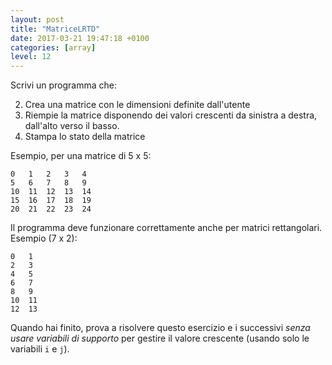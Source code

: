 ```yaml
---
layout: post
title: "MatriceLRTD"
date: 2017-03-21 19:47:18 +0100
categories: [array]
level: 12
---
```


Scrivi un programma che:

2. Crea una matrice con le dimensioni definite dall'utente 
3. Riempie la matrice disponendo dei valori crescenti da sinistra a destra, dall'alto verso il basso.
4. Stampa lo stato della matrice

Esempio, per una matrice di 5 x 5:

~~~text
0	1	2	3	4	
5	6	7	8	9	
10	11	12	13	14	
15	16	17	18	19	
20	21	22	23	24	
~~~

Il programma deve funzionare correttamente anche per matrici rettangolari. Esempio (7 x 2):

~~~text
0	1	
2	3	
4	5	
6	7	
8	9	
10	11	
12	13	
~~~

Quando hai finito, prova a risolvere questo esercizio e i successivi *senza usare variabili di supporto* per gestire il valore crescente (usando solo le variabili `i` e `j`).
